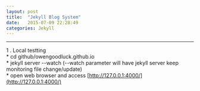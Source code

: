 ```yaml
---
layout: post
title:  "Jekyll Blog System"
date:   2015-07-09 22:28:49
categories: Jekyll
---
```


--------------------------------------------

  1 . Local testting  
    * cd github/owengoodluck.github.io  
    * jekyll server --watch  (--watch parameter will have jekyll server keep monitoring file change/update)  
    * open web browser and access [http://127.0.0.1:4000/](http://127.0.0.1:4000/)



